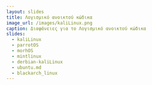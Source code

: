 ```yaml
---
layout: slides
title: Λογισμικό ανοικτού κώδικα
image_url: /images/kaliLinux.png
caption: Διαφάνειες για το Λογισμικό ανοικτού κώδικα
slides:
  - kaliLinux
  - parrotOS
  - morhOS
  - mintlinux
  - derbian-kaliLinux
  - ubuntu.md
  - blackarch_linux
---
```

